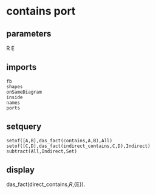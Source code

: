 # contains port
## parameters
  R
  E
## imports
    fb
    shapes
    onSameDiagram
    inside
    names
    ports
## setquery
	setof([A,B],das_fact(contains,A,B),All)
	setof([C,D],das_fact(indirect_contains,C,D),Indirect)
	subtract(All,Indirect,Set)
## display
das_fact(direct_contains,${R},${E}).
  
